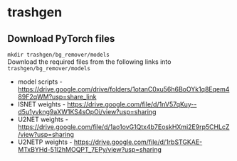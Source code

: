 # trashgen

## Download PyTorch files
`mkdir trashgen/bg_remover/models`<br>
Download the required files from the following links into `trashgen/bg_remover/models`<br>
 - model scripts - https://drive.google.com/drive/folders/1otanC0xu56h6BoOYk1q8Eqem489F2qWM?usp=share_link<br>
 - ISNET weights - https://drive.google.com/file/d/1nV57qKuy--d5u1yvkng9aXW1KS4sOpOi/view?usp=sharing<br>
 - U2NET weights - https://drive.google.com/file/d/1ao1ovG1Qtx4b7EoskHXmi2E9rp5CHLcZ/view?usp=sharing<br>
 - U2NETP weights - https://drive.google.com/file/d/1rbSTGKAE-MTxBYHd-51l2hMOQPT_7EPy/view?usp=sharing<br>